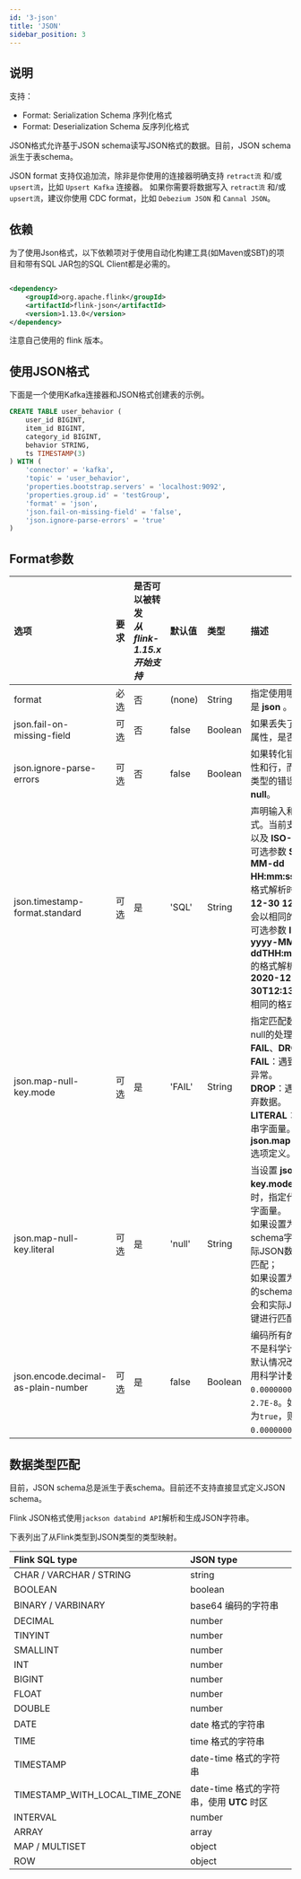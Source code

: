 ```yaml
---
id: '3-json'
title: 'JSON'
sidebar_position: 3
---
```


## 说明

支持：

* Format: Serialization Schema 序列化格式
* Format: Deserialization Schema 反序列化格式

JSON格式允许基于JSON schema读写JSON格式的数据。目前，JSON schema派生于表schema。

JSON format 支持仅追加流，除非是你使用的连接器明确支持 `retract流` 和/或 `upsert流`，比如 `Upsert Kafka` 连接器。
如果你需要将数据写入 `retract流` 和/或 `upsert流`，建议你使用 CDC format，比如 `Debezium JSON` 和 `Cannal JSON`。

## 依赖

为了使用Json格式，以下依赖项对于使用自动化构建工具(如Maven或SBT)的项目和带有SQL JAR包的SQL Client都是必需的。

```xml

<dependency>
    <groupId>org.apache.flink</groupId>
    <artifactId>flink-json</artifactId>
    <version>1.13.0</version>
</dependency> 
```

注意自己使用的 flink 版本。

## 使用JSON格式

下面是一个使用Kafka连接器和JSON格式创建表的示例。

```sql
CREATE TABLE user_behavior (
    user_id BIGINT,
    item_id BIGINT,
    category_id BIGINT,
    behavior STRING,
    ts TIMESTAMP(3)
) WITH (
    'connector' = 'kafka',
    'topic' = 'user_behavior',
    'properties.bootstrap.servers' = 'localhost:9092',
    'properties.group.id' = 'testGroup',
    'format' = 'json',
    'json.fail-on-missing-field' = 'false',
    'json.ignore-parse-errors' = 'true'
)
```

## Format参数

| 选项                                  | 要求  | 是否可以被转发<br/>*从 flink-1.15.x 开始支持* | 默认值    | 类型      | 描述                                                                                                                                                                                                                                                                                    |
|:------------------------------------|:----|:----------------------------------|:-------|:--------|:--------------------------------------------------------------------------------------------------------------------------------------------------------------------------------------------------------------------------------------------------------------------------------------|
| format                              | 必选  | 否                                 | (none) | String  | 指定使用哪种格式，这儿必须是 **json** 。                                                                                                                                                                                                                                                             |
| json.fail-on-missing-field          | 可选  | 否                                 | false  | Boolean | 如果丢失了schema中指定的属性，是否发生失败。                                                                                                                                                                                                                                                             |
| json.ignore-parse-errors            | 可选  | 否                                 | false  | Boolean | 如果转化错误，直接跳过该属性和行，而不是发生失败。该类型的错误，属性会被设置为**null**。                                                                                                                                                                                                                                      |
| json.timestamp-format.standard      | 可选  | 是                                 | 'SQL'  | String  | 声明输入和输出的时间戳格式。当前支持的格式为**SQL** 以及 **ISO-8601**。<br/>可选参数 **SQL** 将会以 **yyyy-MM-dd HH:mm:ss.s{precision}** 的格式解析时间戳, 例如 **2020-12-30 12:13:14.123** ，且会以相同的格式输出。<br/>可选参数 **ISO-8601** 将会以 **yyyy-MM-ddTHH:mm:ss.s{precision}** 的格式解析输入时间戳, 例如 **2020-12-30T12:13:14.123** ，且会以相同的格式输出。 |
| json.map-null-key.mode              | 可选  | 是                                 | 'FAIL' | String  | 指定匹配数据时序列化键为null的处理模式。目前支持：**FAIL**、**DROP**、**LITERAL**。<br/>**FAIL**：遇到null键匹配时抛出异常。<br/>**DROP**：遇到null键匹配时丢弃数据。<br/>**LITERAL**：替换null键为字符串字面量。字符串字面量通过 **json.map-null-key.literal** 选项定义。                                                                                       |
| json.map-null-key.literal           | 可选  | 是                                 | 'null' | String  | 当设置 **json.map-null-key.mode** 选项为 **LITERAL** 时，指定代替null键的字符串字面量。<br/>如果设置为 **null** ，则表的schema字段名null就会和实际JSON数据中的 null 键进行匹配；<br/>如果设置为 **null-key** ，则表的schema字段名null-key就会和实际JSON数据中的 null 键进行匹配。                                                                                |
| json.encode.decimal-as-plain-number | 可选  | 是                                 | false  | Boolean | 编码所有的数字为普通数字而不是科学计数法数字。<br/>默认情况改下，数据可能会使用科学计数法，比如：`0.000000027`会被默认编码为`2.7E-8`。如果设置这个选项为`true`，则会编码为`0.000000027`。                                                                                                                                                                   |

## 数据类型匹配

目前，JSON schema总是派生于表schema。目前还不支持直接显式定义JSON schema。

Flink JSON格式使用`jackson databind API`解析和生成JSON字符串。

下表列出了从Flink类型到JSON类型的类型映射。

| Flink SQL type                 | JSON type                      |
|:-------------------------------|:-------------------------------|
| CHAR / VARCHAR / STRING        | string                         |
| BOOLEAN                        | boolean                        |
| BINARY / VARBINARY             | base64 编码的字符串                  |
| DECIMAL                        | number                         |
| TINYINT                        | number                         |
| SMALLINT                       | number                         |
| INT                            | number                         |
| BIGINT                         | number                         |
| FLOAT                          | number                         |
| DOUBLE                         | number                         |
| DATE                           | date 格式的字符串                    |
| TIME                           | time 格式的字符串                    |
| TIMESTAMP                      | date-time 格式的字符串               |
| TIMESTAMP_WITH_LOCAL_TIME_ZONE | date-time 格式的字符串，使用 **UTC** 时区 |
| INTERVAL                       | number                         |
| ARRAY                          | array                          |
| MAP / MULTISET                 | object                         |
| ROW                            | object                         |